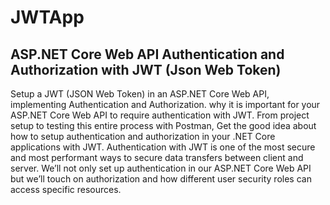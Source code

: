 # JWTApp
## ASP.NET Core Web API Authentication and Authorization with JWT (Json Web Token)

Setup a JWT (JSON Web Token) in an ASP.NET Core Web API, implementing Authentication and Authorization. why it is important for your ASP.NET Core Web API to require authentication with JWT. From project setup to testing this entire process with Postman, Get the good idea about how to setup authentication and authorization in your .NET Core applications with JWT.
Authentication with JWT is one of the most secure and most performant ways to secure data transfers between client and server. We’ll not only set up authentication in our ASP.NET Core Web API but we’ll touch on authorization and how different user security roles can access specific resources.
